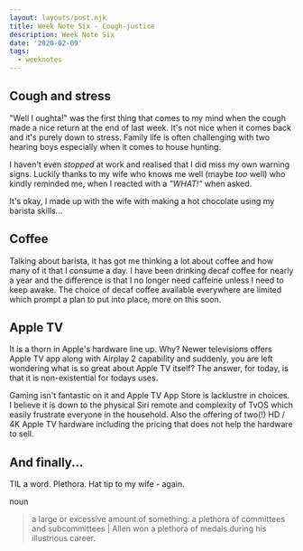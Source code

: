 ```yaml
---
layout: layouts/post.njk
title: Week Note Six - Cough-justice
description: Week Note Six
date: '2020-02-09'
tags:
  - weeknotes
---
```


## **Cough and stress**

"Well I oughta!" was the first thing that comes to my mind when the cough made a nice return at the end of last week. It's not nice when it comes back and it's purely down to stress. Family life is often challenging with two hearing boys especially when it comes to house hunting.

I haven't even *stopped* at work and realised that I did miss my own warning signs. Luckily thanks to my wife who knows me well (maybe *too* well) who kindly reminded me, when I reacted with a *"WHAT!"* when asked.

It's okay, I made up with the wife with making a hot chocolate using my barista skills...

## **Coffee**

Talking about barista, it has got me thinking a lot about coffee and how many of it that I consume a day. I have been drinking decaf coffee for nearly a year and the difference is that I no longer need caffeine unless I need to keep awake. The choice of decaf coffee available everywhere are limited which prompt a plan to put into place, more on this soon.

## Apple TV

It is a thorn in Apple's hardware line up. Why? Newer televisions offers Apple TV app along with Airplay 2 capability and suddenly, you are left wondering what is so great about Apple TV itself? The answer, for today, is that it is non-existential for todays uses.

Gaming isn't fantastic on it and Apple TV App Store is lacklustre in choices. I believe it is down to the physical Siri remote and complexity of TvOS which easily frustrate everyone in the household. Also the offering of two(!) HD / 4K Apple TV hardware including the pricing that does not help the hardware to sell.

## **And finally...**

TIL a word. Plethora. Hat tip to my wife - again.

noun

> a large or excessive amount of something: a plethora of committees and subcommittees | Allen won a plethora of medals during his illustrious career.
